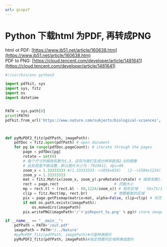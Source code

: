 ```yaml
---
url: gcxpz7
---
```


# Python 下载html 为PDF, 再转成PNG

html ot PDF: [https://www.jb51.net/article/160638.htm](https://www.jb51.net/article/160638.htm)<br />PDF to PNG: [https://cloud.tencent.com/developer/article/1481641](https://cloud.tencent.com/developer/article/1481641)
```python
#!/usr/bin/env python3

import pdfkit, sys
import sys, fitz
import os
import datetime


PATH = sys.path[0]
print(PATH)
pdfkit.from_url('https://www.nature.com/subjects/biological-sciences', PATH+'/out.pdf')



def pyMuPDF2_fitz(pdfPath, imagePath):
    pdfDoc = fitz.open(pdfPath) # open document
    for pg in range(pdfDoc.pageCount): # iterate through the pages
        page = pdfDoc[pg]
        rotate = int(0)
        # 每个尺寸的缩放系数为1.3，这将为我们生成分辨率提高2.6的图像
        # 此处若是不做设置，默认图片大小为：792X612, dpi=96
        zoom_x = 1.33333333 #(1.33333333-->1056x816)   (2-->1584x1224)
        zoom_y = 1.33333333
        mat = fitz.Matrix(zoom_x, zoom_y).preRotate(rotate) # 缩放系数1.3在每个维度  .preRotate(rotate)是执行一个旋转
        rect = page.rect                         # 页面大小
        mp = rect.tl + (rect.bl - (0,1224/zoom_x)) # 矩形区域    56=75/1.3333
        clip = fitz.Rect(mp, rect.br)            # 想要截取的区域
        pix = page.getPixmap(matrix=mat, alpha=False, clip=clip) # 将页面转换为图像
        if not os.path.exists(imagePath):
            os.makedirs(imagePath)
        pix.writePNG(imagePath+'/'+'psReport_%s.png' % pg)# store image as a PNG

if __name__ == "__main__":
    pdfPath = PATH+'/out.pdf'
    imagePath = PATH+'/../Nature'
    #pyMuPDF_fitz(pdfPath, imagePath)#只是转换图片
    pyMuPDF2_fitz(pdfPath, imagePath)#指定想要的区域转换成图片
```
